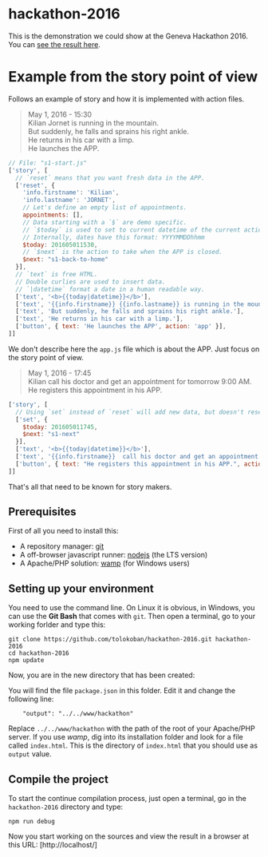 # hackathon-2016

This is the demonstration we could show at the Geneva Hackathon 2016.
You can [see the result here](http://tolokoban.github.io/hackathon-2016/#main).

# Example from the story point of view

Follows an example of story and how it is implemented with action files.

> May 1, 2016 - 15:30  
> Kilian Jornet is running in the mountain.  
> But suddenly, he falls and sprains his right ankle.  
> He returns in his car with a limp.  
> He launches the APP.


```js
// File: "s1-start.js"
['story', [
  // `reset` means that you want fresh data in the APP.
  ['reset', {
    'info.firstname': 'Kilian',
    'info.lastname': 'JORNET',
    // Let's define an empty list of appointments.
    appointments: [],
    // Data starting with a `$` are demo specific.
    // `$today` is used to set to current datetime of the current action.
    // Internally, dates have this format: YYYYMMDDhhmm
    $today: 201605011530,
    // `$next` is the action to take when the APP is closed.
    $next: "s1-back-to-home"
  }],
  // `text` is free HTML.
  // Double curlies are used to insert data.
  // `|datetime` format a date in a human readable way.
  ['text', '<b>{{today|datetime}}</b>'],
  ['text', '{{info.firstname}} {{info.lastname}} is running in the mountain.'],
  ['text', 'But suddenly, he falls and sprains his right ankle.'],
  ['text', 'He returns in his car with a limp.'],
  ['button', { text: 'He launches the APP', action: 'app' }],
]]
```

We don't describe here the `app.js` file which is about the APP. Just focus on the story point of view.

> May 1, 2016 - 17:45  
> Kilian call his doctor and get an appointment for tomorrow 9:00 AM.
> He registers this appointment in his APP.

```js
['story', [
  // Using `set` instead of `reset` will add new data, but doesn't reset the existing data.
  ['set', {
    $today: 201605011745,
    $next: "s1-next"
  }],
  ['text', '<b>{{today|datetime}}</b>'],
  ['text', '{{info.firstname}}  call his doctor and get an appointment for tomorrow 9:00 AM.'],
  ['button', { text: "He registers this appointment in his APP.", action: 'app' }]
]]
```

That's all that need to be known for story makers.



## Prerequisites

First of all you need to install this:
* A repository manager: [git](https://git-scm.com/)
* A off-browser javascript runner: [nodejs](https://nodejs.org/en/) (the LTS version)
* A Apache/PHP solution: [wamp](http://www.wampserver.com/en/) (for Windows users)
 
## Setting up your environment

You need to use the command line. On Linux it is obvious, in Windows, you can use the __Git Bash__ that comes with `git`.
Then open a terminal, go to your working forlder and type this:

```
git clone https://github.com/tolokoban/hackathon-2016.git hackathon-2016
cd hackathon-2016
npm update
```

Now, you are in the new directory that has been created:

You will find the file `package.json` in this folder. Edit it and change the following line:

```
    "output": "../../www/hackathon"
```

Replace `../../www/hackathon` with the path of the root of your Apache/PHP server. If you use _wamp_, dig into its installation folder and look for a file called `index.html`. This is the directory of `index.html` that you should use as `output` value.

## Compile the project

To start the continue compilation process, just open a terminal, go in the `hackathon-2016` directory and type:

```
npm run debug
```

Now you start working on the sources and view the result in a browser at this URL: [http://localhost/]

